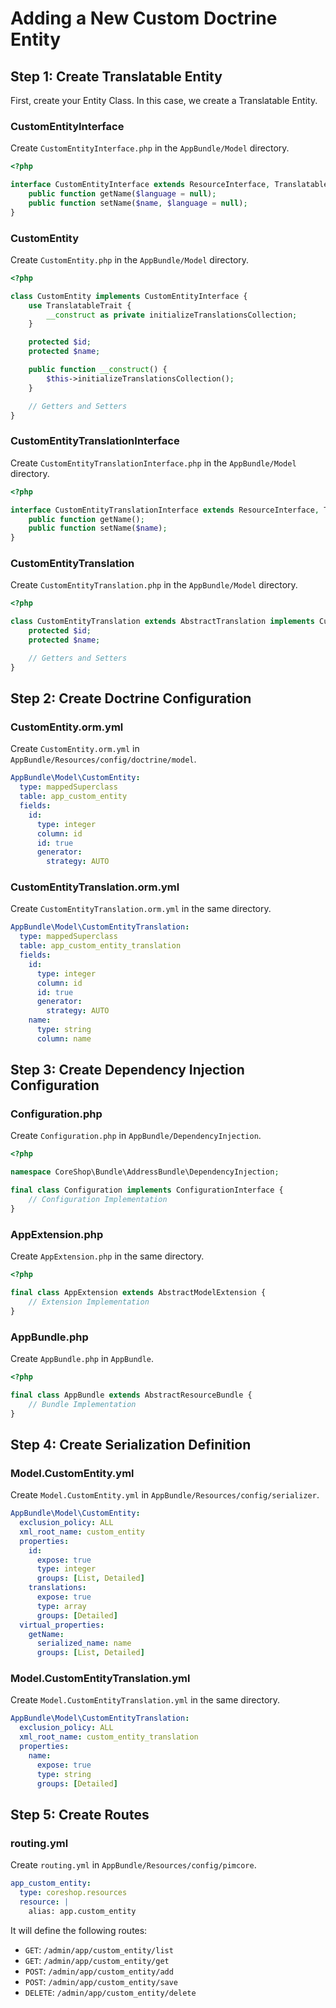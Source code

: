 # Adding a New Custom Doctrine Entity

## Step 1: Create Translatable Entity

First, create your Entity Class. In this case, we create a Translatable Entity.

### CustomEntityInterface

Create `CustomEntityInterface.php` in the `AppBundle/Model` directory.

```php
<?php

interface CustomEntityInterface extends ResourceInterface, TranslatableInterface {
    public function getName($language = null);
    public function setName($name, $language = null);
}
```

### CustomEntity

Create `CustomEntity.php` in the `AppBundle/Model` directory.

```php
<?php

class CustomEntity implements CustomEntityInterface {
    use TranslatableTrait {
        __construct as private initializeTranslationsCollection;
    }

    protected $id;
    protected $name;

    public function __construct() {
        $this->initializeTranslationsCollection();
    }

    // Getters and Setters
}
```

### CustomEntityTranslationInterface

Create `CustomEntityTranslationInterface.php` in the `AppBundle/Model` directory.

```php
<?php

interface CustomEntityTranslationInterface extends ResourceInterface, TimestampableInterface {
    public function getName();
    public function setName($name);
}
```

### CustomEntityTranslation

Create `CustomEntityTranslation.php` in the `AppBundle/Model` directory.

```php
<?php

class CustomEntityTranslation extends AbstractTranslation implements CustomEntityTranslationInterface {
    protected $id;
    protected $name;

    // Getters and Setters
}
```

## Step 2: Create Doctrine Configuration

### CustomEntity.orm.yml

Create `CustomEntity.orm.yml` in `AppBundle/Resources/config/doctrine/model`.

```yaml
AppBundle\Model\CustomEntity:
  type: mappedSuperclass
  table: app_custom_entity
  fields:
    id:
      type: integer
      column: id
      id: true
      generator:
        strategy: AUTO
```

### CustomEntityTranslation.orm.yml

Create `CustomEntityTranslation.orm.yml` in the same directory.

```yaml
AppBundle\Model\CustomEntityTranslation:
  type: mappedSuperclass
  table: app_custom_entity_translation
  fields:
    id:
      type: integer
      column: id
      id: true
      generator:
        strategy: AUTO
    name:
      type: string
      column: name
```

## Step 3: Create Dependency Injection Configuration

### Configuration.php

Create `Configuration.php` in `AppBundle/DependencyInjection`.

```php
<?php

namespace CoreShop\Bundle\AddressBundle\DependencyInjection;

final class Configuration implements ConfigurationInterface {
    // Configuration Implementation
}
```

### AppExtension.php

Create `AppExtension.php` in the same directory.

```php
<?php

final class AppExtension extends AbstractModelExtension {
    // Extension Implementation
}
```

### AppBundle.php

Create `AppBundle.php` in `AppBundle`.

```php
<?php

final class AppBundle extends AbstractResourceBundle {
    // Bundle Implementation
}
```

## Step 4: Create Serialization Definition

### Model.CustomEntity.yml

Create `Model.CustomEntity.yml` in `AppBundle/Resources/config/serializer`.

```yaml
AppBundle\Model\CustomEntity:
  exclusion_policy: ALL
  xml_root_name: custom_entity
  properties:
    id:
      expose: true
      type: integer
      groups: [List, Detailed]
    translations:
      expose: true
      type: array
      groups: [Detailed]
  virtual_properties:
    getName:
      serialized_name: name
      groups: [List, Detailed]
```

### Model.CustomEntityTranslation.yml

Create `Model.CustomEntityTranslation.yml` in the same directory.

```yaml
AppBundle\Model\CustomEntityTranslation:
  exclusion_policy: ALL
  xml_root_name: custom_entity_translation
  properties:
    name:
      expose: true
      type: string
      groups: [Detailed]
```

## Step 5: Create Routes

### routing.yml

Create `routing.yml` in `AppBundle/Resources/config/pimcore`.

```yaml
app_custom_entity:
  type: coreshop.resources
  resource: |
    alias: app.custom_entity
```

It will define the following routes:
- `GET`: `/admin/app/custom_entity/list`
- `GET`: `/admin/app/custom_entity/get`
- `POST`: `/admin/app/custom_entity/add`
- `POST`: `/admin/app/custom_entity/save`
- `DELETE`: `/admin/app/custom_entity/delete`
